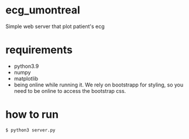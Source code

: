 # ecg_umontreal

Simple web server that plot patient's ecg

# requirements

- python3.9 
- numpy
- matplotlib
- being online while running it. We rely on bootstrapp for styling, so you need to be online to access the bootstrap css.

# how to run

    $ python3 server.py
